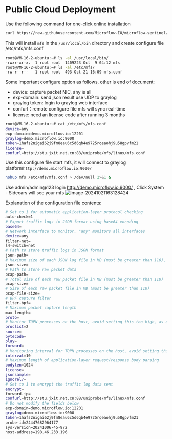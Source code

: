 # Public Cloud Deployment

Use the following command for one-click online installation

```bash
curl https://raw.githubusercontent.com/Microflow-IO/microflow-sentinel/refs/heads/main/mfs-install.sh | bash -x
```

This will install `mfs` in the `/usr/local/bin` directory and create configure file /etc/mfs/mfs.conf

```bash
root@VM-16-2-ubuntu:~# ls -al /usr/local/bin/
-rwxr-xr-x.  1 root root  1409223 Oct  9 04:12 mfs
root@VM-16-2-ubuntu:~# ls -al /etc/mfs/
-rw-r--r--   1 root root  493 Oct 21 16:09 mfs.conf
```

Some important configure option as follows, other is end of document:

- device:  capture packet NIC, any is all
- exp-domain:  send json result use UDP to graylog
- graylog  token:  login to graylog web interface
- confurl：remote configure file mfs will sync real-time
- license:  need an license code after running 3 months

```bash
root@VM-16-2-ubuntu:~# cat /etc/mfs/mfs.conf 
device=any
exp-domain=demo.microflow.io:12201
graylog=demo.microflow.io:9000
token=1hafs2nigai62j9fm8eau6c5d6qb4e9725rqeaohj9u58gpvfm21
license=
confurl=http://stu.jxit.net.cn:88/uniprobe/mfs/linux/mfs.conf
```

Use this configure file start mfs, it will connect to graylog platform`http://demo.microflow.io:9000/` 

```bash
nohup mfs /etc/mfs/mfs.conf > /dev/null 2>&1 &
```

Use admin/admin@123 login http://demo.microflow.io:9000/ , Click System - Sidecars will see your mfs
![image-20241021163128424](https://github.com/user-attachments/assets/cb959d1e-d593-430d-827d-27e430ea22bb)

Explanation of the configuration file contents:

```bash
# Set to 1 for automatic application-layer protocol checking
auto-check=1
# Export traffic logs in JSON format using base64 encoding
base64=
# Network interface to monitor, "any" monitors all interfaces
device=any
filter-net=
l4-switch=net
# Path to store traffic logs in JSON format
json-path=
# Maximum size of each JSON log file in MB (must be greater than 110), fixed at 50MB per file
json-size=
# Path to store raw packet data
pcap-path=
# Total size of each raw packet file in MB (must be greater than 110)
pcap-size=
# Size of each raw packet file in MB (must be greater than 110)
pcap-file-size=
# BPF capture filter
filter-bpf=
# Maximum packet capture length
max-length=
proto=
# Monitor TOPN processes on the host, avoid setting this too high, as each process sends data once per minute
proclist=2
source=
bytecode=
play=
forward=
# Monitoring interval for TOPN processes on the host, avoid setting this too high
interval=10
# Maximum length of application-layer request/response body parsing
bodylen=1024
license=
jsonsample=
ignorel7=
# Set to 1 to encrypt the traffic log data sent
encrypt=
forward-ip=
confurl=http://stu.jxit.net.cn:88/uniprobe/mfs/linux/mfs.conf
# Do not modify the fields below
exp-domain=demo.microflow.io:12201
graylog=demo.microflow.io:9000
token=1hafs2nigai62j9fm8eau6c5d6qb4e9725rqeaohj9u58gpvfm21
probe-id=24447682964177
sys-version=20241006-45-972
host-address=198.46.233.196
```
